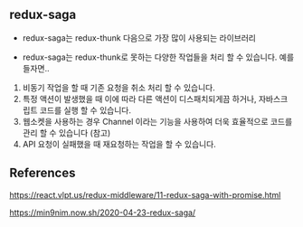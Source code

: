## redux-saga

- redux-saga는 redux-thunk 다음으로 가장 많이 사용되는 라이브러리

- redux-saga는 redux-thunk로 못하는 다양한 작업들을 처리 할 수 있습니다. 예를 들자면..

1. 비동기 작업을 할 때 기존 요청을 취소 처리 할 수 있습니다.
2. 특정 액션이 발생했을 때 이에 따라 다른 액션이 디스패치되게끔 하거나, 자바스크립트 코드를 실행 할 수 있습니다.
3. 웹소켓을 사용하는 경우 Channel 이라는 기능을 사용하여 더욱 효율적으로 코드를 관리 할 수 있습니다 (참고)
4. API 요청이 실패했을 때 재요청하는 작업을 할 수 있습니다.

## References

https://react.vlpt.us/redux-middleware/11-redux-saga-with-promise.html

https://min9nim.now.sh/2020-04-23-redux-saga/
